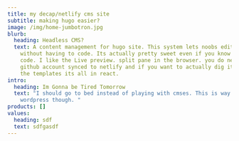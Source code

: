 ```yaml
---
title: my decap/netlify cms site
subtitle: making hugo easier?
image: /img/home-jumbotron.jpg
blurb:
  heading: Headless CMS?
  text: A content management for hugo site. This system lets noobs edit sites
    without having to code. Its actually pretty sweet even if you know how to
    code. I like the Live preview. split pane in the browser. you do need a
    github account synced to netlify and if you want to actually dig it and edit
    the templates its all in react.
intro:
  heading: Im Gonna be Tired Tomorrow
  text: "I should go to bed instead of playing with cmses. This is way better than
    wordpress though. "
products: []
values:
  heading: sdf
  text: sdfgasdf
---
```

